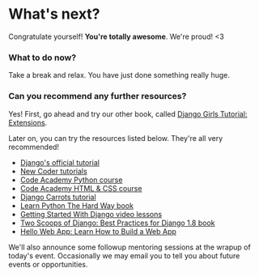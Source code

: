 # What's next?

Congratulate yourself! **You're totally awesome**. We're proud! &lt;3

### What to do now?

Take a break and relax. You have just done something really huge.

### Can you recommend any further resources?

Yes! First, go ahead and try our other book, called [Django Girls Tutorial: Extensions](https://djangogirls.gitbooks.io/django-girls-tutorial-extensions/content/).

Later on, you can try the resources listed below. They're all very recommended!

* [Django's official tutorial](https://docs.djangoproject.com/en/1.10/intro/tutorial01/)
* [New Coder tutorials](http://newcoder.io/tutorials/)
* [Code Academy Python course](https://www.codecademy.com/en/tracks/python)
* [Code Academy HTML & CSS course](https://www.codecademy.com/tracks/web)
* [Django Carrots tutorial](https://github.com/ggcarrots/django-carrots)
* [Learn Python The Hard Way book](http://learnpythonthehardway.org/book/)
* [Getting Started With Django video lessons](http://gettingstartedwithdjango.com/)
* [Two Scoops of Django: Best Practices for Django 1.8 book](https://twoscoopspress.com/products/two-scoops-of-django-1-8)
* [Hello Web App: Learn How to Build a Web App](https://hellowebapp.com/)

We'll also announce some followup mentoring sessions at the wrapup of today's event. Occasionally we may email you to tell you about future events or opportunities.



